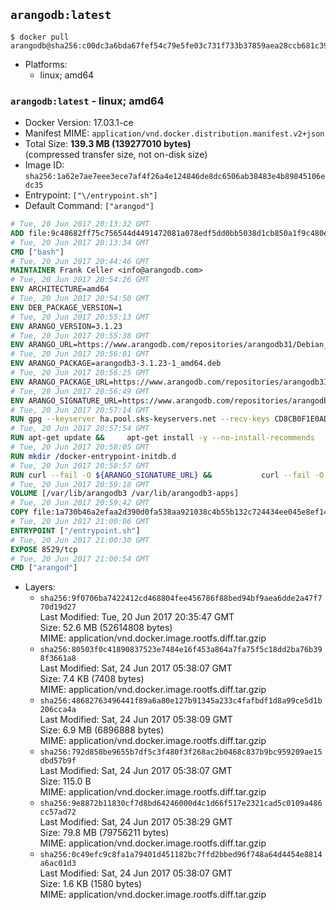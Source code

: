 ## `arangodb:latest`

```console
$ docker pull arangodb@sha256:c00dc3a6bda67fef54c79e5fe03c731f733b37859aea28ccb681c39e2eb20879
```

-	Platforms:
	-	linux; amd64

### `arangodb:latest` - linux; amd64

-	Docker Version: 17.03.1-ce
-	Manifest MIME: `application/vnd.docker.distribution.manifest.v2+json`
-	Total Size: **139.3 MB (139277010 bytes)**  
	(compressed transfer size, not on-disk size)
-	Image ID: `sha256:1a62e7ae7eee3ece7af4f26a4e124846de8dc6506ab38483e4b89845106edc35`
-	Entrypoint: `["\/entrypoint.sh"]`
-	Default Command: `["arangod"]`

```dockerfile
# Tue, 20 Jun 2017 20:13:32 GMT
ADD file:9c48682ff75c756544d4491472081a078edf5dd0bb5038d1cb850a1f9c480e3e in / 
# Tue, 20 Jun 2017 20:13:34 GMT
CMD ["bash"]
# Tue, 20 Jun 2017 20:44:46 GMT
MAINTAINER Frank Celler <info@arangodb.com>
# Tue, 20 Jun 2017 20:54:26 GMT
ENV ARCHITECTURE=amd64
# Tue, 20 Jun 2017 20:54:50 GMT
ENV DEB_PACKAGE_VERSION=1
# Tue, 20 Jun 2017 20:55:13 GMT
ENV ARANGO_VERSION=3.1.23
# Tue, 20 Jun 2017 20:55:38 GMT
ENV ARANGO_URL=https://www.arangodb.com/repositories/arangodb31/Debian_8.0
# Tue, 20 Jun 2017 20:56:01 GMT
ENV ARANGO_PACKAGE=arangodb3-3.1.23-1_amd64.deb
# Tue, 20 Jun 2017 20:56:25 GMT
ENV ARANGO_PACKAGE_URL=https://www.arangodb.com/repositories/arangodb31/Debian_8.0/amd64/arangodb3-3.1.23-1_amd64.deb
# Tue, 20 Jun 2017 20:56:49 GMT
ENV ARANGO_SIGNATURE_URL=https://www.arangodb.com/repositories/arangodb31/Debian_8.0/amd64/arangodb3-3.1.23-1_amd64.deb.asc
# Tue, 20 Jun 2017 20:57:14 GMT
RUN gpg --keyserver ha.pool.sks-keyservers.net --recv-keys CD8CB0F1E0AD5B52E93F41E7EA93F5E56E751E9B
# Tue, 20 Jun 2017 20:57:54 GMT
RUN apt-get update &&     apt-get install -y --no-install-recommends         libjemalloc1 	libsnappy1         ca-certificates         pwgen         curl     &&     rm -rf /var/lib/apt/lists/*
# Tue, 20 Jun 2017 20:58:05 GMT
RUN mkdir /docker-entrypoint-initdb.d
# Tue, 20 Jun 2017 20:58:57 GMT
RUN curl --fail -O ${ARANGO_SIGNATURE_URL} &&           curl --fail -O ${ARANGO_PACKAGE_URL} &&             gpg --verify ${ARANGO_PACKAGE}.asc &&     (echo arangodb3 arangodb3/password password test | debconf-set-selections) &&     (echo arangodb3 arangodb3/password_again password test | debconf-set-selections) &&     DEBIAN_FRONTEND="noninteractive" dpkg -i ${ARANGO_PACKAGE} &&     rm -rf /var/lib/arangodb3/* &&     sed -ri         -e 's!127\.0\.0\.1!0.0.0.0!g'         -e 's!^(file\s*=).*!\1 -!'         -e 's!^#\s*uid\s*=.*!uid = arangodb!'         -e 's!^#\s*gid\s*=.*!gid = arangodb!'         /etc/arangodb3/arangod.conf     &&     rm -f ${ARANGO_PACKAGE}*
# Tue, 20 Jun 2017 20:59:18 GMT
VOLUME [/var/lib/arangodb3 /var/lib/arangodb3-apps]
# Tue, 20 Jun 2017 20:59:42 GMT
COPY file:1a730b46a2efaa2d390d0fa538aa921038c4b55b132c724434ee045e8ef14ed3 in /entrypoint.sh 
# Tue, 20 Jun 2017 21:00:06 GMT
ENTRYPOINT ["/entrypoint.sh"]
# Tue, 20 Jun 2017 21:00:30 GMT
EXPOSE 8529/tcp
# Tue, 20 Jun 2017 21:00:54 GMT
CMD ["arangod"]
```

-	Layers:
	-	`sha256:9f0706ba7422412cd468804fee456786f88bed94bf9aea6dde2a47f770d19d27`  
		Last Modified: Tue, 20 Jun 2017 20:35:47 GMT  
		Size: 52.6 MB (52614808 bytes)  
		MIME: application/vnd.docker.image.rootfs.diff.tar.gzip
	-	`sha256:80503f0c41890837523e7484e16f453a864a7fa75f5c18dd2ba76b398f3661a8`  
		Last Modified: Sat, 24 Jun 2017 05:38:07 GMT  
		Size: 7.4 KB (7408 bytes)  
		MIME: application/vnd.docker.image.rootfs.diff.tar.gzip
	-	`sha256:48682763496441f89a6a80e127b91345a233c4fafbdf1d8a99ce5d1b206cca4a`  
		Last Modified: Sat, 24 Jun 2017 05:38:09 GMT  
		Size: 6.9 MB (6896888 bytes)  
		MIME: application/vnd.docker.image.rootfs.diff.tar.gzip
	-	`sha256:792d858be9655b7df5c3f480f3f268ac2b0468c837b9bc959209ae15dbd57b9f`  
		Last Modified: Sat, 24 Jun 2017 05:38:07 GMT  
		Size: 115.0 B  
		MIME: application/vnd.docker.image.rootfs.diff.tar.gzip
	-	`sha256:9e8872b11830cf7d8bd64246000d4c1d66f517e2321cad5c0109a486cc57ad72`  
		Last Modified: Sat, 24 Jun 2017 05:38:29 GMT  
		Size: 79.8 MB (79756211 bytes)  
		MIME: application/vnd.docker.image.rootfs.diff.tar.gzip
	-	`sha256:0c49efc9c8fa1a79401d451182bc7ffd2bbed96f748a64d4454e8814a6ac01d3`  
		Last Modified: Sat, 24 Jun 2017 05:38:07 GMT  
		Size: 1.6 KB (1580 bytes)  
		MIME: application/vnd.docker.image.rootfs.diff.tar.gzip
